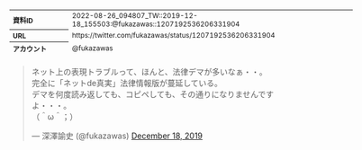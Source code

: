 <table style="font-size: 9pt; width: 610px; margin-bottom: 20px; height: 80px;">
<tbody>
    <tr>
        <th align=left>資料ID</th>
        <td align=left>2022-08-26_094807_TW::2019-12-18_155503:@fukazawas::1207192536206331904</td>
    </tr>
    <tr>
        <th align=left>URL</th>
        <td align=left>https://twitter.com/fukazawas/status/1207192536206331904</td>
    </tr>
    <tr>
        <th align=left>アカウント</th>
        <td align=left>@fukazawas</td>
    </tr>
    <tr>
        <th align=left>ユーザ名</th>
        <td align=left>深澤諭史</td>
    </tr>
    <tr>
        <th align=left>ツイートの記録日時</th>
        <td align=left>2022-08-26_094807_</td>
    </tr>
</tbody>
</table>
<blockquote class="twitter-tweet" data-width="450"  data-lang="ja"><p lang="ja" dir="ltr">ネット上の表現トラブルって、ほんと、法律デマが多いなぁ・・。<br>完全に「ネットde真実」法律情報版が蔓延している。<br>デマを何度読み返しても、コピペしても、その通りになりませんですよ・・・。<br>（＾ω＾；）</p>&mdash; 深澤諭史 (@fukazawas) <a href="https://twitter.com/fukazawas/status/1207192536206331904?ref_src=twsrc%5Etfw">December 18, 2019</a></blockquote>
<script async src="https://platform.twitter.com/widgets.js" charset="utf-8"></script>


